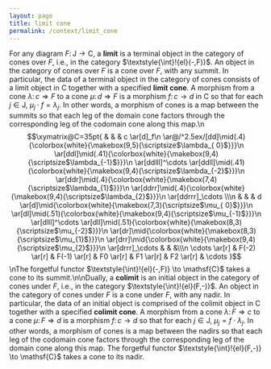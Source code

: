 ```yaml
---
layout: page
title: limit cone
permalink: /context/limit_cone
---
```

For any diagram $F \colon \mathsf{J} \to \mathsf{C}$, a **limit** is a terminal object in the category of cones over $F$, i.e., in the category $\textstyle{\int}\!{el}(-,F)}$.  An object in the category of cones over $F$ is a cone over $F$, with any summit. In particular, the data of a terminal object in the category of cones consists of a limit object in $\mathsf{C}$ together with a specified  **limit cone**.  A morphism from a cone $\lambda \colon c \Rightarrow F$ to a cone $\mu \colon d \Rightarrow F$ is a morphism $f \colon c \to d$ in $\mathsf{C}$ so that for each $j \in \mathsf{J}$, $\mu_j \cdot f = \lambda_j$. In other words, a morphism of cones is a map between the summits so that each leg of the domain cone factors  through the corresponding leg of the codomain cone along this map.\n$$\xymatrix@C=35pt{ & & & c \ar[d]_f\n \ar@/^2.5ex/[dd]\mid(.4){\colorbox{white}{\makebox(9,5){\scriptsize$\lambda_{ 0}$}}}\n   \ar[ddl]\mid(.41){\colorbox{white}{\makebox(9,4){\scriptsize$\lambda_{-1}$}}}\n    \ar[ddlll]^\cdots \ar[ddll]\mid(.41){\colorbox{white}{\makebox(9,4){\scriptsize$\lambda_{-2}$}}}\n     \ar[ddr]\mid(.4){\colorbox{white}{\makebox(7,4){\scriptsize$\lambda_{1}$}}}\n      \ar[ddrr]\mid(.4){\colorbox{white}{\makebox(9,4){\scriptsize$\lambda_{2}$}}}\n        \ar[ddrrr]_\cdots \\\n        & & & d \ar[d]\mid{\colorbox{white}{\makebox(7,3){\scriptsize$\mu_{ 0}$}}}\n         \ar[dl]\mid(.51){\colorbox{white}{\makebox(9,4){\scriptsize$\mu_{-1}$}}}\n          \ar[dlll]^\cdots \ar[dll]\mid(.51){\colorbox{white}{\makebox(8,3){\scriptsize$\mu_{-2}$}}}\n           \ar[dr]\mid{\colorbox{white}{\makebox(8,3){\scriptsize$\mu_{1}$}}}\n            \ar[drr]\mid{\colorbox{white}{\makebox(9,4){\scriptsize$\mu_{2}$}}}\n              \ar[drrr]_\cdots  & & &\\\n         \cdots \ar[r] & F(-2) \ar[r] & F(-1) \ar[r] & F0 \ar[r] & F1 \ar[r] & F2 \ar[r] & \cdots }$$\nThe forgetful functor $\textstyle{\int}\!{el}(-,F)} \to \mathsf{C}$ takes a cone to its summit.\n\nDually, a **colimit** is an initial object in the category of cones under $F$, i.e., in the category $\textstyle{\int}\!{el}(F,-)}$. An object in the category of cones under $F$ is a cone under $F$, with any nadir. In particular, the data of an initial object is comprised of the colimit object in $\mathsf{C}$ together with a specified  **colimit cone**. A morphism from a cone $\lambda \colon F \Rightarrow c$ to a cone $\mu \colon F \Rightarrow d$ is a morphism $f \colon c \to d$ so that for each $j \in \mathsf{J}$, $\mu_j = f \cdot \lambda_j$. In other words, a morphism of cones is a map between the nadirs so that each leg of the codomain cone factors through the corresponding leg of the domain cone along this map. The forgetful functor $\textstyle{\int}\!{el}(F,-)} \to \mathsf{C}$ takes a cone to its nadir.
